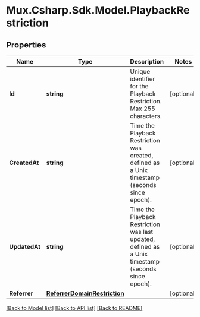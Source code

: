 # Mux.Csharp.Sdk.Model.PlaybackRestriction

## Properties

Name | Type | Description | Notes
------------ | ------------- | ------------- | -------------
**Id** | **string** | Unique identifier for the Playback Restriction. Max 255 characters. | [optional] 
**CreatedAt** | **string** | Time the Playback Restriction was created, defined as a Unix timestamp (seconds since epoch). | [optional] 
**UpdatedAt** | **string** | Time the Playback Restriction was last updated, defined as a Unix timestamp (seconds since epoch). | [optional] 
**Referrer** | [**ReferrerDomainRestriction**](ReferrerDomainRestriction.md) |  | [optional] 

[[Back to Model list]](../README.md#documentation-for-models) [[Back to API list]](../README.md#documentation-for-api-endpoints) [[Back to README]](../README.md)

